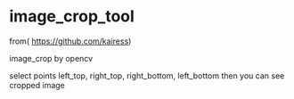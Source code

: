 # image_crop_tool
from( https://github.com/kairess)

image_crop by opencv

select points left_top, right_top, right_bottom, left_bottom then you can see cropped image
